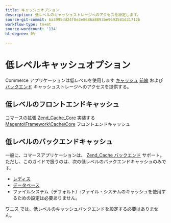 ```yaml
---
title: キャッシュオプション
description: 低レベルのキャッシュストレージへのアクセスを設定します。
source-git-commit: 6a3995dd24f8e3e8686a8893be9693581d31712b
workflow-type: tm+mt
source-wordcount: '134'
ht-degree: 0%

---
```


# 低レベルキャッシュオプション

Commerce アプリケーションは低レベルを使用します [キャッシュ](https://glossary.magento.com/cache) [前線](https://glossary.magento.com/frontend) および [バックエンド](https://glossary.magento.com/backend) キャッシュストレージへのアクセスを提供する。

## 低レベルのフロントエンドキャッシュ

コマースの拡張 [Zend_Cache_Core](https://framework.zend.com/manual/1.12/en/zend.cache.frontends.html) 実装する [Magento\Framework\Cache\Core](https://github.com/magento/magento2/blob/2.4/lib/internal/Magento/Framework/Cache/Core.php) フロントエンドキャッシュ

## 低レベルのバックエンドキャッシュ

一般に、コマースアプリケーションは、 [Zend_Cache バックエンド](https://framework.zend.com/manual/1.12/en/zend.cache.backends.html) サポート。 ただし、このガイドで扱うのは、次の低レベルのバックエンドキャッシュのみです。

- [レディス](config-redis.md)
- [データベース](https://developer.adobe.com/commerce/php/development/cache/partial/database-caching/)
- ファイルシステム（デフォルト）:ファイル・システムのキャッシュを使用するための設定は必要ありません。

[ワニス](config-varnish.md) では、低レベルのキャッシュバックエンドを設定する必要はありません。
